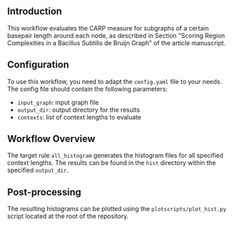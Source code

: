 ## Introduction

This workflow evaluates the CARP measure for subgraphs of a certain basepair length around each node, as described in Section "Scoring Region Complexities in a Bacillus Subtilis de Bruijn Graph" of the article manuscript.

## Configuration

To use this workflow, you need to adapt the `config.yaml` file to your needs. The config file should contain the following parameters:

* `input_graph`: input graph file
* `output_dir`: output directory for the results
* `contexts`: list of context lengths to evaluate

## Workflow Overview


The target rule `all_histogram` generates the histogram files for all specified context lengths. The results can be found in the `hist` directory within the specified `output_dir`.

## Post-processing

The resulting histograms can be plotted using the `plotscripts/plot_hist.py` script located at the root of the repository.

